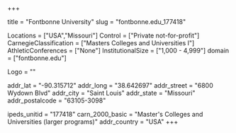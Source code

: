 
+++

title = "Fontbonne University"
slug = "fontbonne.edu_177418"

Locations = ["USA","Missouri"]
Control = ["Private not-for-profit"]
CarnegieClassification = ["Masters Colleges and Universities I"]
AthleticConferences = ["None"]
InstitutionalSize = ["1,000 - 4,999"]
domain = ["fontbonne.edu"]

Logo = ""

addr_lat = "-90.315712"
addr_long = "38.642697"
addr_street = "6800 Wydown Blvd"
addr_city = "Saint Louis"
addr_state = "Missouri"
addr_postalcode = "63105-3098"

ipeds_unitid = "177418"
carn_2000_basic = "Master's Colleges and Universities (larger programs)"
addr_country = "USA"
+++
    
